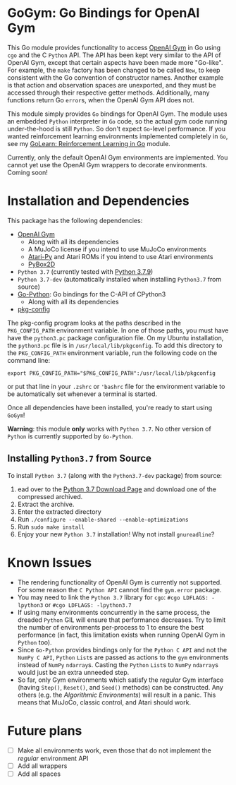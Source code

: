 # GoGym: Go Bindings for OpenAI Gym

This Go module provides functionality to access [OpenAI Gym](https://github.com/openai/gym) in Go using `cgo` and the C `Python` API. The API has been kept very similar to the API of OpenAI Gym, except that certain aspects have been made more "Go-like". For example, the `make` factory has been changed to be called 	`New`, to keep consistent with the Go convention of constructor names. Another example is that action and observation spaces are unexported, and they must be accessed through their respective getter methods. Additionally, many functions return Go `error`s, when the OpenAI Gym API does not.

This module simply provides `Go` bindings for OpenAI Gym. The module uses an embedded `Python` interpreter in `Go` code, so the actual gym code running under-the-hood is still `Python`. So don't expect `Go`-level performance. If you wanted reinforcement learning environments implemented completely in `Go`, see my [GoLearn: Reinforcement Learning in Go](https://github.com/samuelfneumann/GoLearn) module.

Currently, only the default OpenAI Gym environments are implemented. You cannot yet use the OpenAI Gym wrappers to decorate environments. Coming soon!

# Installation and Dependencies
This package has the following dependencies:
* [OpenAI Gym](https://github.com/openai/gym)
    * Along with all its dependencies
    * A MuJoCo license if you intend to use MuJoCo environments
    * [Atari-Py](https://pypi.org/project/atari-py/) and Atari ROMs if you intend to use Atari environments
    * [PyBox2D](https://pypi.org/project/Box2D/)
* `Python 3.7` (currently tested with [Python 3.7.9](https://www.python.org/downloads/release/python-379/))
* `Python 3.7-dev` (automatically installed when installing `Python3.7` from source)
* [Go-Python](https://github.com/DataDog/go-python3): Go bindings for the C-API of CPython3
    * Along with all its dependencies
* [pkg-config](https://en.wikipedia.org/wiki/Pkg-config#:~:text=pkg%2Dconfig%20is%20a%20computer,of%20detailed%20library%20path%20information)

The pkg-config program looks at the paths described in the `PKG_CONFIG_PATH` environment variable. In one of those paths, you must have have the `python3.pc` package configuration file. On my Ubuntu installation, the `python3.pc` file is in `/usr/local/lib/pkgconfig`. To add this directory to the `PKG_CONFIG_PATH` environment variable, run the following code on the command line:
```
export PKG_CONFIG_PATH="$PKG_CONFIG_PATH":/usr/local/lib/pkgconfig
```
or put that line in your `.zshrc` or `'bashrc` file for the environment variable to be automatically set whenever a terminal is started.

Once all dependencies have been installed, you're ready to start using `GoGym`!

**Warning**: this module **only** works with `Python 3.7`. No other version of `Python` is currently supported by `Go-Python`.

## Installing `Python3.7` from Source
To install `Python 3.7` (along with the `Python3.7-dev` package) from source:

1. ead over to the [Python 3.7 Download Page](https://www.python.org/downloads/release/python-379/) and download one of the compressed archived.
2. Extract the archive.
3. Enter the extracted directory
4. Run `./configure --enable-shared --enable-optimizations`
5. Run `sudo make install`
6. Enjoy your new `Python 3.7` installation! Why not install `gnureadline`?

# Known Issues
* The rendering functionality of OpenAI Gym is currently not supported. For some reason the `C Python API` cannot find the `gym.error` package.
* You may need to link the `Python 3.7` library for `cgo`: `#cgo LDFLAGS: -lpython3` or `#cgo LDFLAGS: -lpython3.7`
* If using many environments concurrently in the same process, the dreaded `Python` GIL will ensure that performance decreases. Try to limit the number of environments per-process to 1 to ensure the best performance (in fact, this limitation exists when running OpenAI Gym in `Python` too).
* Since `Go-Python` provides bindings only for the `Python C API` and not the `NumPy C API`, `Python` `List`s are passed as actions to the `gym` environments instead of `NumPy` `ndarray`s. Casting the `Python` `List`s to `NumPy` `ndarray`s would just be an extra unneeded step.
* So far, only Gym environments which satisfy the *regular* Gym interface (having `Step()`, `Reset()`, and `Seed()` methods) can be constructed. Any others (e.g. the *Algorithmic Environments*) will result in a panic. This means that MuJoCo, classic control, and Atari should work.

# Future plans
- [ ] Make all environments work, even those that do not implement the *regular* environment API
- [ ] Add all wrappers
- [ ] Add all spaces
